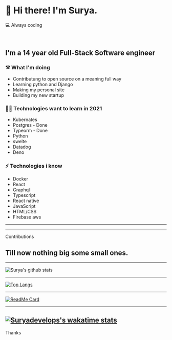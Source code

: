 # 👋 Hi there! I'm Surya.

💻 Always coding

<br/>

## I'm a 14 year old Full-Stack Software engineer 


### ⚒ What I'm doing 

- Contributung to open source on a meaning full way
- Learning python and Django
- Making my personal site
- Building my new startup

### 👨‍💻 Technologies want to learn in 2021

- Kubernates
- Postgres - Done
- Typeorm - Done
- Python
- swelte
- Datadog
- Deno

### ⚡ Technologies i know

- Docker
- React
- Graphql
- Typescript
- React native
- JavaScript
- HTML/CSS
- Firebase aws
---
---
Contributions

Till now nothing big some small ones.
---
---

![Surya's github stats](https://github-readme-stats.vercel.app/api?username=Suryadevelops&show_icons=true&theme=radical)

---

[![Top Langs](https://github-readme-stats.vercel.app/api/top-langs/?username=Suryadevelops&layout=compact)](https://github.com/anuraghazra/github-readme-stats)

---

[![ReadMe Card](https://github-readme-stats.vercel.app/api/pin/?username=Suryadevelops&repo=suryadevelops)](https://github.com/anuraghazra/github-readme-stats)

---
[![Suryadevelops's wakatime stats](https://github-readme-stats.vercel.app/api/wakatime?username=suryadevelops)](https://github.com/anuraghazra/github-readme-stats)
---
Thanks
